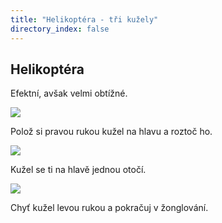 ```yaml
---
title: "Helikoptéra - tři kužely"
directory_index: false
---
```


## Helikoptéra


Efektní, avšak velmi obtížné.

![](img/k/kuzely-3-helikopteraa.png)

Polož si pravou rukou kužel na hlavu a roztoč ho.

![](img/k/kuzely-3-helikopterab.png)

Kužel se ti na hlavě jednou otočí.

![](img/k/kuzely-3-helikopterac.png)

Chyť kužel levou rukou a pokračuj v žonglování.


